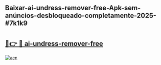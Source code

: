 ## Baixar-ai-undress-remover-free-Apk-sem-anúncios-desbloqueado-completamente-2025-#7k1k9

# <h2><a href="https://ainizakaria.my?title=ai-undress-remover-free&ref=20M">🔗👉 🔴 ai-undress-remover-free</a></h2>

[![acn](https://github.com/user-attachments/assets/0f9c940e-d8b0-45ae-aac7-cd30a18b3e1c)](https://ainizakaria.my?title=ai-undress-remover-free&ref=20M)

